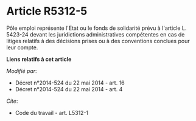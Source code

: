 # Article R5312-5

Pôle emploi représente l'Etat ou le fonds de solidarité prévu à l'article L. 5423-24 devant les juridictions administratives
compétentes en cas de litiges relatifs à des décisions prises ou à des conventions conclues pour leur compte.

**Liens relatifs à cet article**

_Modifié par_:

  - Décret n°2014-524 du 22 mai 2014 - art. 16
  - Décret n°2014-524 du 22 mai 2014 - art. 4

_Cite_:

  - Code du travail - art. L5312-1
